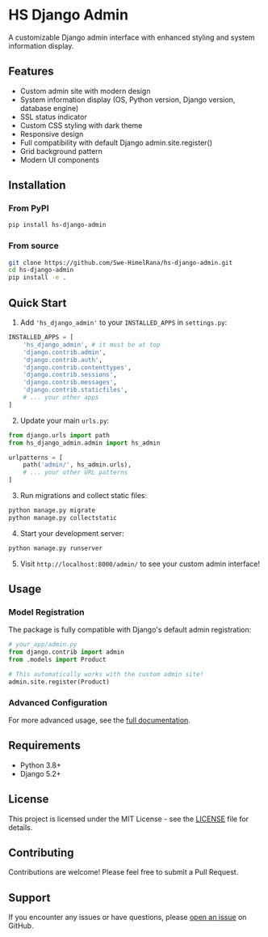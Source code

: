 # HS Django Admin

A customizable Django admin interface with enhanced styling and system information display.

## Features

- Custom admin site with modern design
- System information display (OS, Python version, Django version, database engine)
- SSL status indicator
- Custom CSS styling with dark theme
- Responsive design
- Full compatibility with default Django admin.site.register()
- Grid background pattern
- Modern UI components

## Installation

### From PyPI

```bash
pip install hs-django-admin
```

### From source

```bash
git clone https://github.com/Swe-HimelRana/hs-django-admin.git
cd hs-django-admin
pip install -e .
```

## Quick Start

1. Add `'hs_django_admin'` to your `INSTALLED_APPS` in `settings.py`:

```python
INSTALLED_APPS = [
    'hs_django_admin', # it must be at top
    'django.contrib.admin',
    'django.contrib.auth',
    'django.contrib.contenttypes',
    'django.contrib.sessions',
    'django.contrib.messages',
    'django.contrib.staticfiles',
    # ... your other apps
]
```

2. Update your main `urls.py`:

```python
from django.urls import path
from hs_django_admin.admin import hs_admin

urlpatterns = [
    path('admin/', hs_admin.urls),
    # ... your other URL patterns
]
```

3. Run migrations and collect static files:

```bash
python manage.py migrate
python manage.py collectstatic
```

4. Start your development server:

```bash
python manage.py runserver
```

5. Visit `http://localhost:8000/admin/` to see your custom admin interface!

## Usage

### Model Registration

The package is fully compatible with Django's default admin registration:

```python
# your_app/admin.py
from django.contrib import admin
from .models import Product

# This automatically works with the custom admin site!
admin.site.register(Product)
```

### Advanced Configuration

For more advanced usage, see the [full documentation](https://github.com/Swe-HimelRana/hs-django-admin#readme).

## Requirements

- Python 3.8+
- Django 5.2+

## License

This project is licensed under the MIT License - see the [LICENSE](LICENSE) file for details.

## Contributing

Contributions are welcome! Please feel free to submit a Pull Request.

## Support

If you encounter any issues or have questions, please [open an issue](https://github.com/Swe-HimelRana/hs-django-admin/issues) on GitHub. 